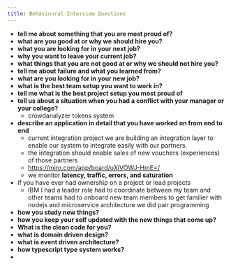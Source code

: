 ```yaml
---
title: Behavioural Interview Questions
---
```


- **tell me about something that you are most proud of?**
- **what are you good at or why we should hire you?**
- **what you are looking for in your next job?**
- **why you want to leave your current job?**
- **what things that you are not good at or why we should not hire you?**
- **tell me about failure and what you learned from?**
- **what are you looking for in your new job?**
- **what is the best team setup you want to work in?**
- **tell me what is the best project setup you most proud of**
- **tell us about a situation when you had a conflict with your manager or your college?**
	- crowdanalyzer tokens system
- **describe an application in detail that you have worked on from end to end**
	- current integration project we are building an integration layer to enable our system to integrate easily with our partners.
	- the integration should enable sales of new vouchers (experiences) of those partners
	- https://miro.com/app/board/uXjVOWJ-HmE=/
	- we monitor **latency, traffic, errors, and saturation**
- if you have ever had ownership on a project or lead projects
	- IBM I had a leader role had to coordinate between my team and other teams had to onboard new team members to get familier with nodejs and microservice architecture we did pair programming
- **how you study new things?**
- **how you keep your self updated with the new things that come up?**
- **What is the clean code for you?**
- **what is domain driven design?**
- **what is event driven architecture?**
- **how typescript type system works?**
-